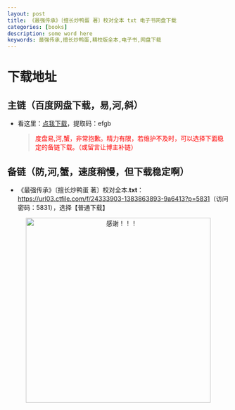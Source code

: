 ```yaml
---
layout: post
title: 《最强传承》〔擅长炒鸭蛋 著〕校对全本 txt 电子书网盘下载
categories: [books]
description: some word here
keywords: 最强传承,擅长炒鸭蛋,精校版全本,电子书,网盘下载
---
```


# 下载地址

## 主链（百度网盘下载，易,河,斜）

- 看这里：[点我下载](https://pan.baidu.com/s/1iMXUbSbtZQZjDcqDmnWUyw?pwd=efgb)，提取码：efgb

  > <p style="color:red" >度盘易,河,蟹，非常抱歉。精力有限，若维护不及时，可以选择下面稳定的备链下载。（或留言让博主补链）</p>

## 备链（防,河,蟹，速度稍慢，但下载稳定啊）

- 《最强传承》〔擅长炒鸭蛋 著〕校对全本.**txt**：<https://url03.ctfile.com/f/24333903-1383863893-9a6413?p=5831>（访问密码：5831），选择【普通下载】

<div align="center"><img src="https://pic.imgdb.cn/item/6707df6bd29ded1a8ce37031.gif" alt="感谢！！！" width="420px" height="auto"/></div>
